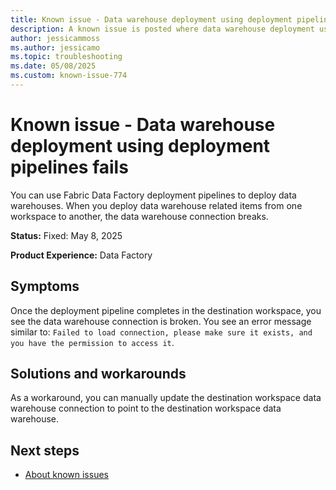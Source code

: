 ```yaml
---
title: Known issue - Data warehouse deployment using deployment pipelines fails
description: A known issue is posted where data warehouse deployment using deployment pipelines fails.
author: jessicammoss
ms.author: jessicamo
ms.topic: troubleshooting  
ms.date: 05/08/2025
ms.custom: known-issue-774
---
```


# Known issue - Data warehouse deployment using deployment pipelines fails

You can use Fabric Data Factory deployment pipelines to deploy data warehouses. When you deploy data warehouse related items from one workspace to another, the data warehouse connection breaks.

**Status:** Fixed: May 8, 2025

**Product Experience:** Data Factory

## Symptoms

Once the deployment pipeline completes in the destination workspace, you see the data warehouse connection is broken. You see an error message similar to: `Failed to load connection, please make sure it exists, and you have the permission to access it`.

## Solutions and workarounds

As a workaround, you can manually update the destination workspace data warehouse connection to point to the destination workspace data warehouse.

## Next steps

- [About known issues](https://support.fabric.microsoft.com/known-issues)
